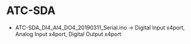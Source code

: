 # ATC-SDA

- ATC-SDA_DI4_AI4_DO4_20190311_Serial.ino -> Digital Input x4port, Analog Input x4port, Digital Output x4port